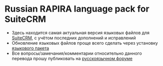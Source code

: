 Russian RAPIRA language pack for SuiteCRM
=========================================

+ Здесь находится самая актуальная версия языковых файлов для [SuiteCRM][suitecrm], с учётом последних дополнений и исправлений
+ Обновление языковых файлов проще всего сделать через установку [языкового пакета][langpack]
+ Все вопросы/замечания/комментарии относительно данного перевода прошу публиковать на [русскоязычном форуме][forum]

[langpack]: https://github.com/likhobory/SuiteCRM7RU/blob/master/rapira-suite_pack_russian-7.1.1.zip?raw=true
[suitecrm]: https://github.com/salesagility/SuiteCRM
[forum]: http://www.sugarcrm.com.ua/viewtopic.php?f=4&t=1465&sid=8bd490538356fc3c054477ae9c1c692a
